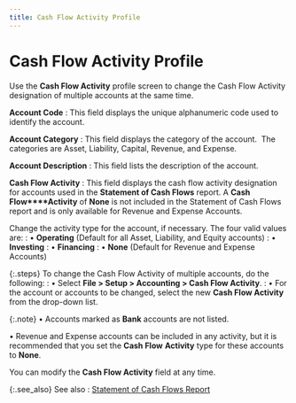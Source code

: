 ```yaml
---
title: Cash Flow Activity Profile
---
```


# Cash Flow Activity Profile


Use the **Cash Flow Activity** profile  screen to change the Cash Flow Activity designation of multiple accounts  at the same time.


**Account Code**
: This field displays the unique alphanumeric code  used to identify the account.


**Account Category**
: This field displays the category of the account.   The categories  are Asset, Liability, Capital, Revenue, and Expense.


**Account Description**
: This field lists the description of the account.


**Cash Flow Activity**
: This field displays the cash flow activity designation  for accounts used in the **Statement of 
 Cash Flows** report. A **Cash Flow****Activity** of **None**  is not included in the Statement of Cash Flows report and is only available  for Revenue and Expense Accounts.


Change the activity type for the account, if necessary. The four valid  values are:
: • **Operating**  (Default for all Asset, Liability, and Equity accounts)
: • **Investing**
: • **Financing**
: • **None** (Default  for Revenue and Expense Accounts)


{:.steps}
To change the Cash Flow Activity of multiple  accounts, do the following:
: • Select **File &gt; 
 Setup &gt; Accounting &gt; Cash Flow Activity**.
: • For the account or accounts to be changed, select  the new **Cash Flow Activity** from  the drop-down list.


{:.note}
• Accounts marked as **Bank** accounts  are not listed.


• Revenue and Expense accounts can be included in any activity, but  it is recommended that you set the **Cash 
 Flow** **Activity** type for  these accounts to **None**.


You can modify the **Cash Flow Activity**  field at any time.


{:.see_also}
See also
: [Statement  of Cash Flows Report]({{site.rpt_chm}}/everest-reports/financial/statement_of_cash_flows_financial_report.html)
